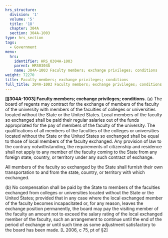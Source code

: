 ```yaml
---
hrs_structure:
  division: '1'
  volume: '5'
  title: '18'
  chapter: 304A
  section: 304A-1003
type: hrs_section
tags:
  - Government
menu:
  hrs:
    identifier: HRS_0304A-1003
    parent: HRS0304A
    name: 304A-1003 Faculty members; exchange privileges; conditions
weight: 72270
title: Faculty members; exchange privileges; conditions
full_title: 304A-1003 Faculty members; exchange privileges; conditions
---
```

**[§304A-1003] Faculty members; exchange privileges; conditions.** (a) The board of regents may contract for the exchange of members of the faculty of the university with members of the faculties of colleges or universities located without the State or the United States. Local members of the faculty so exchanged shall be paid their regular salaries out of the funds appropriated for the pay of members of the faculty of the university. The qualifications of all members of the faculties of the colleges or universities located without the State or the United States so exchanged shall be equal to those of local members of the faculty exchanged. Any provision of law to the contrary notwithstanding, the requirements of citizenship and residence shall not apply to any member of the faculty coming to the State from any foreign state, country, or territory under any such contract of exchange.

All members of the faculty so exchanged by the State shall furnish their own transportation to and from the state, country, or territory with which exchanged.

(b) No compensation shall be paid by the State to members of the faculties exchanged from colleges or universities located without the State or the United States; provided that in any case where the local exchanged member of the faculty becomes incapacitated or, for any reason, leaves the exchange position permanently, the board may pay the visiting member of the faculty an amount not to exceed the salary rating of the local exchanged member of the faculty, such an arrangement to continue until the end of the period of exchange or until such time as some adjustment satisfactory to the board has been made. [L 2006, c 75, pt of §2]